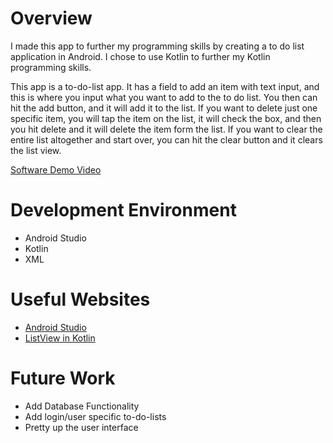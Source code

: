 # Overview

I made this app to further my programming skills by creating a to do list application in Android. I chose to use Kotlin to further my Kotlin programming skills. 

This app is a to-do-list app. It has a field to add an item with text input, and this is where you input what you want to add to the to do list. You then can hit the add button, and it will add it to the list. If you want to delete just one specific item, you will tap the item on the list, it will check the box, and then you hit delete and it will delete the item form the list. If you want to clear the entire list altogether and start over, you can hit the clear button and it clears the list view.

[Software Demo Video](https://www.youtube.com/watch?v=0hgNphE0Iso&ab_channel=KalebHings)

# Development Environment

* Android Studio
* Kotlin
* XML

# Useful Websites

* [Android Studio](https://developer.android.com/studio/intro)
* [ListView in Kotlin](https://www.geeksforgeeks.org/android-listview-in-kotlin/)

# Future Work

* Add Database Functionality
* Add login/user specific to-do-lists
* Pretty up the user interface
